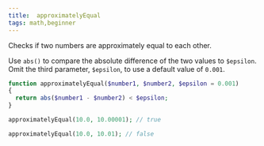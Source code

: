 ```yaml
---
title:  approximatelyEqual
tags: math,beginner
---
```


Checks if two numbers are approximately equal to each other.

Use `abs()` to compare the absolute difference of the two values to `$epsilon`. 
Omit the third parameter, `$epsilon`, to use a default value of `0.001`.

```php
function approximatelyEqual($number1, $number2, $epsilon = 0.001)
{
  return abs($number1 - $number2) < $epsilon;
}
```

```php
approximatelyEqual(10.0, 10.00001); // true

approximatelyEqual(10.0, 10.01); // false
```
